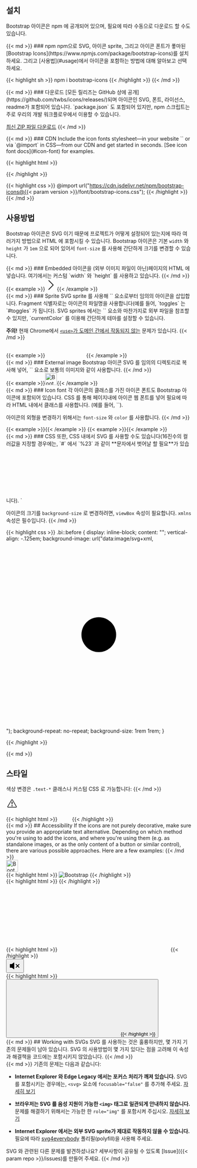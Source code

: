 ---
---

## 설치

Bootstrap 아이콘은 npm 에 공개되어 있으며, 필요에 따라 수동으로 다운로드 할 수도 있습니다.

<div class="row my-4">
  <div class="col-md-4">
{{< md >}}
### npm
npm으로 SVG, 아이콘 sprite, 그리고 아이콘 폰트가 퐇마된 [Bootstrap Icons](https://www.npmjs.com/package/bootstrap-icons)를 설치하세요. 그리고 [사용법](#usage)에서 아이콘을 포함하는 방법에 대해 알아보고 선택하세요.

{{< highlight sh >}}
npm i bootstrap-icons
{{< /highlight >}}
{{< /md >}}
  </div>
  <div class="col-md-4">
{{< md >}}
### 다운로드
[모든 릴리즈는 GitHub 상에 공개](https://github.com/twbs/icons/releases/)되며 아이콘인 SVG, 폰트, 라이선스, readme가 포함되어 있습니다. `package.json` 도 포함되어 있지만, npm 스크립트는 주로 우리의 개발 워크플로우에서 이용할 수 있습니다.

<a class="btn btn-outline-primary" href="https://github.com/twbs/icons/releases/latest/">최신 ZIP 파일 다운로드</a>
{{< /md >}}
  </div>
  <div class="col-md-4">
{{< md >}}
### CDN
Include the icon fonts stylesheet—in your website `<head>` or via `@import` in CSS—from our CDN and get started in seconds. [See icon font docs](#icon-font) for examples.

{{< highlight html >}}
<link rel="stylesheet" href="https://cdn.jsdelivr.net/npm/bootstrap-icons@{{< param version >}}/font/bootstrap-icons.css">
{{< /highlight >}}

{{< highlight css >}}
@import url("https://cdn.jsdelivr.net/npm/bootstrap-icons@{{< param version >}}/font/bootstrap-icons.css");
{{< /highlight >}}
{{< /md >}}
  </div>
</div>

## 사용방법

Bootstrap 아이콘은 SVG 이기 때문에 프로젝트가 어떻게 설정되어 있는지에 따라 여러가지 방법으로 HTML 에 포함시킬 수 있습니다. Bootstrap 아이콘은 기본 `width` 와 `height` 가 `1em` 으로 되어 있어서 `font-size` 를 사용해 간단하게 크기를 변경할 수 있습니다.

<div class="row my-4">
  <div class="col-md-4">
{{< md >}}
### Embedded
아이콘을 (외부 이미지 파일이 아닌)페이지의 HTML 에 넣습니다. 여기에서는 커스텀 `width` 와 `height` 를 사용하고 있습니다.
{{< /md >}}
  </div>
  <div class="col-md-8">
    {{< example >}}<svg xmlns="http://www.w3.org/2000/svg" width="32" height="32" fill="currentColor" class="bi bi-chevron-right" viewBox="0 0 16 16"><path fill-rule="evenodd" d="M4.646 1.646a.5.5 0 0 1 .708 0l6 6a.5.5 0 0 1 0 .708l-6 6a.5.5 0 0 1-.708-.708L10.293 8 4.646 2.354a.5.5 0 0 1 0-.708z"/></svg>{{< /example >}}
  </div>
</div>

<div class="row my-4">
  <div class="col-md-4">
{{< md >}}
### Sprite
SVG sprite 를 사용해 `<use>` 요소로부터 임의의 아이콘을 삽입합니다. Fragment 식별자로는 아이콘의 파일명을 사용합니다(예를 들어, `toggles` 는 `#toggles` 가 됩니다). SVG sprites 에서는 `<img>` 요소와 마찬가지로 외부 파일을 참조할 수 있지만, `currentColor` 를 이용해 간단하게 테마를 설정할 수 있습니다.

**주의!** 현재 Chrome에서 [`<use>`가 도메인 간에서 작동되지 않는](https://bugs.chromium.org/p/chromium/issues/detail?id=470601) 문제가 있습니다.
{{< /md >}}
  </div>
  <div class="col-md-8">
{{< example >}}
<svg class="bi" width="32" height="32" fill="currentColor">
  <use xlink:href="bootstrap-icons.svg#heart-fill"/>
</svg>
<svg class="bi" width="32" height="32" fill="currentColor">
  <use xlink:href="bootstrap-icons.svg#toggles"/>
</svg>
<svg class="bi" width="32" height="32" fill="currentColor">
  <use xlink:href="bootstrap-icons.svg#shop"/>
</svg>
{{< /example >}}
  </div>
</div>

<div class="row my-4">
  <div class="col-md-4">
{{< md >}}
### External image
Bootstrap 아이콘 SVG 를 임의의 디렉토리로 복사해 넣어, `<img>` 요소로 보통의 이미지와 같이 사용합니다.
{{< /md >}}
  </div>
  <div class="col-md-8">
    {{< example >}}<img src="/assets/img/bootstrap.svg" alt="Bootstrap" width="32" height="32">{{< /example >}}
  </div>
</div>

<div class="row my-4">
  <div class="col-md-4">
{{< md >}}
### Icon font
각 아이콘의 클래스를 가진 아이콘 폰트도 Bootstrap 아이콘에 포함되어 있습니다. CSS 를 통해 페이지내에 아이콘 웹 폰트를 넣어 필요에 따라 HTML 내에서 클래스를 사용합니다. (예를 들어, `<i class="bi-alarm-clock"></i>`).

아이콘의 외형을 변경하기 위해서는 `font-size` 와 `color` 를 사용합니다.
{{< /md >}}
  </div>
  <div class="col-md-8">
    {{< example >}}<i class="bi-alarm"></i>{{< /example >}}
    {{< example >}}<i class="bi-alarm" style="font-size: 2rem; color: cornflowerblue;"></i>{{< /example >}}
  </div>
</div>

<div class="row">
  <div class="col-md-4">
{{< md >}}
### CSS
또한, CSS 내에서 SVG 를 사용할 수도 있습니다(16진수의 컬러값을 지정할 경우에는, `#` 에서 `%23` 과 같이 **문자에서 벗어날 할 필요**가 있습니다). `<svg>` 의 `width` 와 `height` 로 사이즈가 지정되어 있지 않은 경우, 아이콘은 이용 가능한 공간을 모두 채웁니다.

아이콘의 크기를 `background-size` 로 변경하려면, `viewBox` 속성이 필요합니다. `xmlns` 속성은 필수입니다.
{{< /md >}}
  </div>
  <div class="col-md-8">
{{< highlight css >}}
.bi::before {
  display: inline-block;
  content: "";
  vertical-align: -.125em;
  background-image: url("data:image/svg+xml,<svg viewBox='0 0 16 16' fill='%23333' xmlns='http://www.w3.org/2000/svg'><path fill-rule='evenodd' d='M8 9.5a1.5 1.5 0 1 0 0-3 1.5 1.5 0 0 0 0 3z' clip-rule='evenodd'/></svg>");
  background-repeat: no-repeat;
  background-size: 1rem 1rem;
}

{{< /highlight >}}
  </div>
</div>

<div class="row my-4">
  <div class="col-md-4">
{{< md >}}

## 스타일
색상 변경은 `.text-*` 클래스나 커스텀 CSS 로 가능합니다:
{{< /md >}}
  </div>
  <div class="col-md-8">
    <div class="bd-example">
      <svg class="bi bi-alert-triangle text-success" width="32" height="32" viewBox="0 0 20 20" fill="currentColor" xmlns="http://www.w3.org/2000/svg">
        <path fill-rule="evenodd" d="M9.938 4.016a.146.146 0 00-.054.057L3.027 15.74a.176.176 0 00-.002.183c.016.03.037.05.054.06.015.01.034.017.066.017h13.713a.12.12 0 00.066-.017.163.163 0 00.055-.06.176.176 0 00-.003-.183L10.12 4.073a.146.146 0 00-.054-.057.13.13 0 00-.063-.016.13.13 0 00-.064.016zm1.043-.45a1.13 1.13 0 00-1.96 0L2.166 15.233c-.457.778.091 1.767.98 1.767h13.713c.889 0 1.438-.99.98-1.767L10.982 3.566z"/>
        <rect width="2" height="2" x="9.002" y="13" rx="1"/>
        <path d="M9.1 7.995a.905.905 0 111.8 0l-.35 3.507a.553.553 0 01-1.1 0L9.1 7.995z"/>
      </svg>
    </div>
{{< highlight html >}}
<svg class="bi bi-alert-triangle text-success" width="32" height="32" viewBox="0 0 20 20" fill="currentColor" xmlns="http://www.w3.org/2000/svg">
  ...
</svg>
{{< /highlight >}}
  </div>
</div>

<div class="row my-4">
  <div class="col-md-4">
{{< md >}}
## Accessibility
If the icons are not purely decorative, make sure you provide an appropriate text alternative. Depending on which method you're using to add the icons, and where you're using them (e.g. as standalone images, or as the only content of a button or similar control), there are various possible approaches. Here are a few examples:
{{< /md >}}
  </div>
  <div class="col-md-8">
    <div class="bd-example">
      <img src="/assets/img/bootstrap.svg" alt="Bootstrap" width="32" height="32">
    </div>
{{< highlight html >}}
<!-- alt="..." on <img> element -->
<img src="/assets/img/bootstrap.svg" alt="Bootstrap" ...>
{{< /highlight >}}
    <div class="bd-example">
      <i class="bi-github" role="img" style="font-size: 2em" aria-label="GitHub"></i>
    </div>
{{< highlight html >}}
<i class="bi-github" role="img" aria-label="GitHub"></i>
{{< /highlight >}}
    <div class="bd-example">
      <svg class="bi" width="32" height="32" fill="currentColor" role="img" aria-label="Tools">
        <use xlink:href="bootstrap-icons.svg#tools"/>
      </svg>
    </div>
{{< highlight html >}}
<svg class="bi" ... role="img" aria-label="Tools">
  <use xlink:href="bootstrap-icons.svg#tools"/>
</svg>
{{< /highlight >}}
    <div class="bd-example">
      <button type="button" class="btn btn-primary" aria-label="Mute">
        <svg class="bi bi-volume-mute-fill" width="32" height="32" viewBox="0 0 16 16" fill="currentColor" xmlns="http://www.w3.org/2000/svg"><path d="M6.717 3.55A.5.5 0 017 4v8a.5.5 0 01-.812.39L3.825 10.5H1.5A.5.5 0 011 10V6a.5.5 0 01.5-.5h2.325l2.363-1.89a.5.5 0 01.529-.06zm7.137 2.096a.5.5 0 010 .708L12.207 8l1.647 1.646a.5.5 0 01-.708.708L11.5 8.707l-1.646 1.647a.5.5 0 01-.708-.708L10.793 8 9.146 6.354a.5.5 0 11.708-.708L11.5 7.293l1.646-1.647a.5.5 0 01.708 0z"></path></svg>
      </button>
    </div>
{{< highlight html >}}
<!-- aria-label="..." on the control -->
<button ... aria-label="Mute">
  <svg class="bi bi-volume-mute-fill" ...>
  ...
</svg>
{{< /highlight >}}
  </div>
</div>

<div class="row my-4">
  <div class="col-md-4">
{{< md >}}
## Working with SVGs
SVG 를 사용하는 것은 훌륭하지만, 몇 가지 기존의 문제들이 남아 있습니다. SVG 의 사용방법이 몇 가지 있다는 점을 고려해 이 속성과 해결책을 코드에는 포함시키지 않았습니다.
{{< /md >}}
  </div>
  <div class="col-md-8">
{{< md >}}
기존의 문제는 다음과 같습니다:

- **Internet Explorer 와 Edge Legacy 에서는 포커스 처리가 깨져 있습니다.** SVG 를 포함시키는 경우에는, `<svg>` 요소에 `focusable="false"` 를 추가해 주세요. [자세히 보기](https://stackoverflow.com/questions/18646111/disable-onfocus-event-for-svg-element)

- **브라우저는 SVG 를 음성 지원이 가능한 `<img>` 태그로 일관되게 안내하지 않습니다.** 문제를 해결하기 위해서는 가능한 한 `role="img"` 를 포함시켜 주십시오. [자세히 보기](https://simplyaccessible.com/article/7-solutions-svgs/#acc-heading-2)

- **Internet Explorer 에서는 외부 SVG sprite가 제대로 작동하지 않을 수 있습니다.** 필요에 따라 [svg4everybody](https://github.com/jonathantneal/svg4everybody) 폴리필(polyfill)을 사용해 주세요.


SVG 와 관련된 다른 문제를 발견하셨나요? 세부사항이 공유될 수 있도록 [Issue]({{< param repo >}}/issues)를 만들어 주세요.
{{< /md >}}
  </div>
</div>
